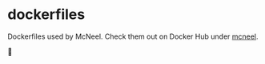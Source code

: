 # dockerfiles

Dockerfiles used by McNeel. Check them out on Docker Hub under [mcneel](https://cloud.docker.com/u/mcneel).

🐳
